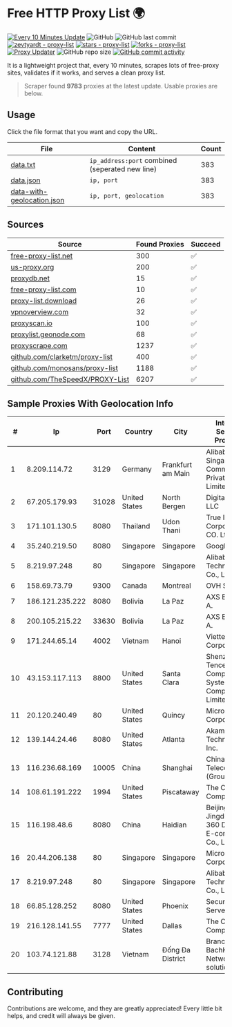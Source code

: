 
# Free HTTP Proxy List 🌍

[![Every 10 Minutes Update](https://github.com/mertguvencli/http-proxy-list/actions/workflows/main.yml/badge.svg?branch=main)](https://github.com/mertguvencli/http-proxy-list/actions/workflows/main.yml)
![GitHub](https://img.shields.io/github/license/mertguvencli/http-proxy-list)
![GitHub last commit](https://img.shields.io/github/last-commit/mertguvencli/http-proxy-list)
[![zevtyardt - proxy-list](https://img.shields.io/static/v1?label=zevtyardt&message=proxy-list&color=blue&logo=github)](https://github.com/zevtyardt/proxy-list "Go to GitHub repo")
[![stars - proxy-list](https://img.shields.io/github/stars/zevtyardt/proxy-list?style=social)](https://github.com/zevtyardt/proxy-list)
[![forks - proxy-list](https://img.shields.io/github/forks/zevtyardt/proxy-list?style=social)](https://github.com/zevtyardt/proxy-list)
[![Proxy Updater](https://github.com/zevtyardt/proxy-list/workflows/Proxy%20Updater/badge.svg)](https://github.com/zevtyardt/proxy-list/actions?query=workflow:"Proxy+Updater")
![GitHub repo size](https://img.shields.io/github/repo-size/zevtyardt/proxy-list)
[![GitHub commit activity](https://img.shields.io/github/commit-activity/m/zevtyardt/proxy-list?logo=commits)](https://github.com/zevtyardt/proxy-list/commits/main)

It is a lightweight project that, every 10 minutes, scrapes lots of free-proxy sites, validates if it works, and serves a clean proxy list.

> Scraper found **9783** proxies at the latest update. Usable proxies are below.

## Usage

Click the file format that you want and copy the URL.

|File|Content|Count|
|----|-------|-----|
|[data.txt](https://raw.githubusercontent.com/mertguvencli/http-proxy-list/main/proxy-list/data.txt)|`ip_address:port` combined (seperated new line)|383|
|[data.json](https://raw.githubusercontent.com/mertguvencli/http-proxy-list/main/proxy-list/data.json)|`ip, port`|383|
|[data-with-geolocation.json](https://raw.githubusercontent.com/mertguvencli/http-proxy-list/main/proxy-list/data-with-geolocation.json)|`ip, port, geolocation`|383|

## Sources

|Source|Found Proxies|Succeed|
|------|-------------|-------|
|[free-proxy-list.net](https://free-proxy-list.net)|300|✅|
|[us-proxy.org](https://www.us-proxy.org)|200|✅|
|[proxydb.net](http://proxydb.net)|15|✅|
|[free-proxy-list.com](https://free-proxy-list.com/?page=&port=&type%5B%5D=http&type%5B%5D=https&up_time=0&search=Search)|10|✅|
|[proxy-list.download](https://www.proxy-list.download/HTTP)|26|✅|
|[vpnoverview.com](https://vpnoverview.com/privacy/anonymous-browsing/free-proxy-servers)|32|✅|
|[proxyscan.io](https://www.proxyscan.io)|100|✅|
|[proxylist.geonode.com](https://proxylist.geonode.com/api/proxy-list?limit=300&page=1&sort_by=lastChecked&sort_type=desc&protocols=http,https)|68|✅|
|[proxyscrape.com](https://api.proxyscrape.com/v2/?request=displayproxies&protocol=http&timeout=10000&country=all&ssl=all&anonymity=all)|1237|✅|
|[github.com/clarketm/proxy-list](https://raw.githubusercontent.com/clarketm/proxy-list/master/proxy-list-raw.txt)|400|✅|
|[github.com/monosans/proxy-list](https://raw.githubusercontent.com/monosans/proxy-list/main/proxies/http.txt)|1188|✅|
|[github.com/TheSpeedX/PROXY-List](https://raw.githubusercontent.com/TheSpeedX/PROXY-List/master/http.txt)|6207|✅|


## Sample Proxies With Geolocation Info

|#|Ip|Port|Country|City|Internet Service Provider|
|-|--|----|-------|----|-------------------------|
|1|8.209.114.72|3129|Germany|Frankfurt am Main|Alibaba.com Singapore E-Commerce Private Limited|
|2|67.205.179.93|31028|United States|North Bergen|DigitalOcean, LLC|
|3|171.101.130.5|8080|Thailand|Udon Thani|True Internet Corporation CO. Ltd.|
|4|35.240.219.50|8080|Singapore|Singapore|Google LLC|
|5|8.219.97.248|80|Singapore|Singapore|Alibaba (US) Technology Co., Ltd.|
|6|158.69.73.79|9300|Canada|Montreal|OVH SAS|
|7|186.121.235.222|8080|Bolivia|La Paz|AXS Bolivia S. A.|
|8|200.105.215.22|33630|Bolivia|La Paz|AXS Bolivia S. A.|
|9|171.244.65.14|4002|Vietnam|Hanoi|Viettel Corporation|
|10|43.153.117.113|8800|United States|Santa Clara|Shenzhen Tencent Computer Systems Company Limited|
|11|20.120.240.49|80|United States|Quincy|Microsoft Corporation|
|12|139.144.24.46|8080|United States|Atlanta|Akamai Technologies, Inc.|
|13|116.236.68.169|10005|China|Shanghai|China Telecom (Group)|
|14|108.61.191.222|1994|United States|Piscataway|The Constant Company|
|15|116.198.48.6|8080|China|Haidian|Beijing Jingdong 360 Degree E-commerce Co., Ltd.|
|16|20.44.206.138|80|Singapore|Singapore|Microsoft Corporation|
|17|8.219.97.248|80|Singapore|Singapore|Alibaba (US) Technology Co., Ltd.|
|18|66.85.128.252|8080|United States|Phoenix|Secured Servers LLC|
|19|216.128.141.55|7777|United States|Dallas|The Constant Company|
|20|103.74.121.88|3128|Vietnam|Đống Đa District|Branch of BachKim Network solutions jsc|



## Contributing

Contributions are welcome, and they are greatly appreciated! Every
little bit helps, and credit will always be given.

